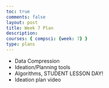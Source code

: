 ```yaml
---
toc: true
comments: false
layout: post
title: Week 7 Plan
description: 
courses: { compsci: {week: 7} }
type: plans
---
```


- Data Compression
- Ideation/Planning tools
- Algorithms, STUDENT LESSON DAY!
- Ideation plan video
